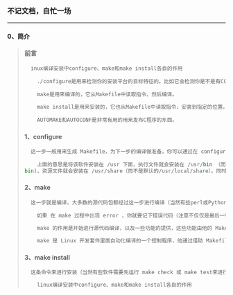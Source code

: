 ### 不记文档，白忙一场

------

#### 0、简介

> #### 前言
>
> ```python
> 	inux编译安装中configure、make和make install各自的作用
> 	
>     ./configure是用来检测你的安装平台的目标特征的。比如它会检测你是不是有CC或GCC，并不是需要CC或	GCC，它是个shell脚本。
> 	
>     make是用来编译的，它从Makefile中读取指令，然后编译。
> 	
>     make install是用来安装的，它也从Makefile中读取指令，安装到指定的位置。
> 	
>     AUTOMAKE和AUTOCONF是非常有用的用来发布C程序的东西。
> ```
>
> #### 1、configure
>
> ```python
> 	这一步一般用来生成 Makefile，为下一步的编译做准备，你可以通过在 configure 后加上参数来对安装进行控制，比如代码:./configure --prefix=/usr
> 	
>     上面的意思是将该软件安装在 /usr 下面，执行文件就会安装在 /usr/bin （而不是默认的 /usr/local/
> bin)，资源文件就会安装在 /usr/share（而不是默认的/usr/local/share）。同时一些软件的配置文件你可以通过指定 --sys-config= 参数进行设定。有一些软件还可以加上 --with、--enable、--without、--disable 等等参数对编译加以控制，你可以通过允许 ./configure --help 察看详细的说明帮助。
> ```
>
> #### 2、make
>
> ```python
> 	这一步就是编译，大多数的源代码包都经过这一步进行编译（当然有些perl或Python编写的软件需要调用perl或python来进行编译）。
> 	
>     如果 在 make 过程中出现 error ，你就要记下错误代码（注意不仅仅是最后一行），然后你可以向开发者提交 bugreport（一般在 INSTALL 里有提交地址），或者你的系统少了一些依赖库等，这些需要自己仔细研究错误代码。
> 	
>     make 的作用是开始进行源代码编译，以及一些功能的提供，这些功能由他的 Makefile 设置文件提供相关的功能，比如 make install 一般表示进行安装，make uninstall 是卸载，不加参数就是默认的进行源代码编译。
> 
>     make 是 Linux 开发套件里面自动化编译的一个控制程序，他通过借助 Makefile 里面编写的编译规范进行自动化的调用 gcc 、ld 以及运行某些需要的程序进行编译的程序。一般情况下，他所使用的 Makefile 控制代码，由 configure 这个设置脚本根据给定的参数和系统环境生成。
> ```
>
> #### 3、make install
>
> ```python
> 	这条命令来进行安装（当然有些软件需要先运行 make check 或 make test来进行一些测试），这一步一般需要你有 root 权限（因为要向系统写入文件）
> 
>     linux编译安装中configure、make和make install各自的作用
> ```
>





